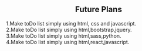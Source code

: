 <h2 align="center"> Future Plans </h2>

1.Make toDo list simply using html, css and javascript.
<br>
2.Make toDo list simply using html,bootstrap,jquery.
<br>
3.Make toDo list simply using html,sass,python.
<br>
4.Make toDo list simply using html,react,javascript.
